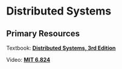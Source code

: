 # Distributed Systems

## Primary Resources

Textbook: [__Distributed Systems, 3rd Edition__](https://www.distributed-systems.net/index.php/books/distributed-systems-3rd-edition-2017/)

Video: [__MIT 6.824__](https://www.youtube.com/watch?v=hBWfjkGKRas&list=PLkcQbKbegkMqiWf7nF8apfMRL4P4sw8UL)